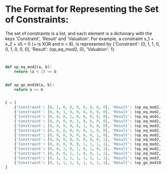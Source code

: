 # The Format for Representing the Set of Constraints:
The set of constraints is a list, and each element is a dictionary with the keys 'Constraint', 'Result' and 'Valuation'. For example, a constraint x_1 + x_2 + x5 = 0 (+ is XOR and n = 8), is represented by {'Constraint': [0, 1, 1, 0, 0, 1, 0, 0, 0], 'Result': (op_eq_mod2, 0), 'Valuation': 1}.


```python


def op_eq_mod2(a, b):
    return (a % 2) == b


def op_ge_mod10(a, b):
    return a >= b


C = [
    {'Constraint': [0, 1, 0, 0, 0, 0, 0, 0, 0], 'Result': (op_eq_mod2, 0), 'Valuation': 1},
    {'Constraint': [0, 0, 1, 0, 0, 0, 0, 0, 0], 'Result': (op_eq_mod2, 0), 'Valuation': 1},
    {'Constraint': [0, 0, 0, 1, 0, 0, 0, 0, 0], 'Result': (op_eq_mod2, 0), 'Valuation': 1},
    {'Constraint': [0, 0, 0, 0, 1, 0, 0, 0, 0], 'Result': (op_eq_mod2, 0), 'Valuation': 1},
    {'Constraint': [0, 0, 0, 0, 0, 1, 0, 0, 0], 'Result': (op_eq_mod2, 0), 'Valuation': 1},
    {'Constraint': [0, 0, 0, 0, 0, 0, 1, 0, 0], 'Result': (op_eq_mod2, 0), 'Valuation': 1},
    {'Constraint': [0, 0, 0, 0, 0, 0, 0, 1, 0], 'Result': (op_eq_mod2, 0), 'Valuation': 1},
    {'Constraint': [0, 0, 0, 0, 0, 0, 0, 0, 1], 'Result': (op_eq_mod2, 0), 'Valuation': 1},
    {'Constraint': [0, 0, 0, 0, 0, 1, 1, 1, 1], 'Result': (op_eq_mod2, 0), 'Valuation': very_large_number},
    {'Constraint': [0, 0, 1, 0, 1, 0, 1, 0, 1], 'Result': (op_eq_mod2, 0), 'Valuation': very_large_number},
    {'Constraint': [0, 0, 0, 1, 1, 0, 0, 1, 1], 'Result': (op_eq_mod2, 0), 'Valuation': very_large_number},
    {'Constraint': [0, 1, 1, 1, 1, 1, 1, 1, 1], 'Result': (op_eq_mod2, 0), 'Valuation': very_large_number},
    {'Constraint': [0, 1, 1, 1, 1, 1, 1, 1, 1], 'Result': (op_ge_mod10, 1), 'Valuation': very_large_number},
]
```